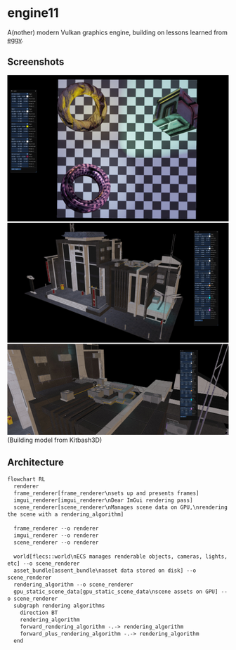 # engine11
A(nother) modern Vulkan graphics engine, building on lessons learned from [eggv](https://github.com/andrew-pa/eggv).

## Screenshots
![Screenshot of test objects scene](https://github.com/andrew-pa/engine11/blob/main/screenshots/test-scene-with-lights.jpg)
![Screenshot of building scene in full view](https://github.com/andrew-pa/engine11/blob/main/screenshots/building-full.jpg)
![Screenshot of building scene up close](https://github.com/andrew-pa/engine11/blob/main/screenshots/building-close.jpg)
(Building model from Kitbash3D)

## Architecture
```mermaid
flowchart RL
  renderer
  frame_renderer[frame_renderer\nsets up and presents frames]
  imgui_renderer[imgui_renderer\nDear ImGui rendering pass]
  scene_renderer[scene_renderer\nManages scene data on GPU,\nrendering the scene with a rendering_algorithm]
  
  frame_renderer --o renderer
  imgui_renderer --o renderer
  scene_renderer --o renderer
  
  world[flecs::world\nECS manages renderable objects, cameras, lights, etc] --o scene_renderer
  asset_bundle[assent_bundle\nasset data stored on disk] --o scene_renderer
  rendering_algorithm --o scene_renderer
  gpu_static_scene_data[gpu_static_scene_data\nscene assets on GPU] --o scene_renderer
  subgraph rendering algorithms
    direction BT
    rendering_algorithm
    forward_rendering_algorithm -.-> rendering_algorithm
    forward_plus_rendering_algorithm -.-> rendering_algorithm
  end
```
